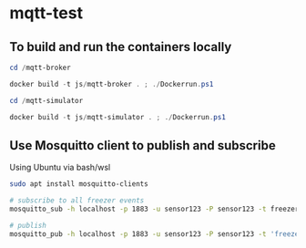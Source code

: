 # mqtt-test

## To build and run the containers locally

```powershell
cd /mqtt-broker

docker build -t js/mqtt-broker . ; ./Dockerrun.ps1
```

```powershell
cd /mqtt-simulator

docker build -t js/mqtt-simulator . ; ./Dockerrun.ps1
```

## Use Mosquitto client to publish and subscribe

Using Ubuntu via bash/wsl

```bash
sudo apt install mosquitto-clients

# subscribe to all freezer events
mosquitto_sub -h localhost -p 1883 -u sensor123 -P sensor123 -t freezer/+

# publish
mosquitto_pub -h localhost -p 1883 -u sensor123 -P sensor123 -t 'freezer/my_temp' -m '32'

```
